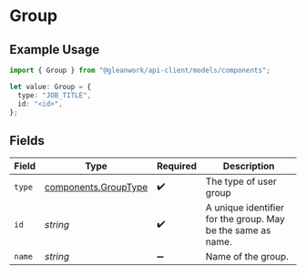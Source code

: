 # Group

## Example Usage

```typescript
import { Group } from "@gleanwork/api-client/models/components";

let value: Group = {
  type: "JOB_TITLE",
  id: "<id>",
};
```

## Fields

| Field                                                        | Type                                                         | Required                                                     | Description                                                  |
| ------------------------------------------------------------ | ------------------------------------------------------------ | ------------------------------------------------------------ | ------------------------------------------------------------ |
| `type`                                                       | [components.GroupType](../../models/components/grouptype.md) | :heavy_check_mark:                                           | The type of user group                                       |
| `id`                                                         | *string*                                                     | :heavy_check_mark:                                           | A unique identifier for the group. May be the same as name.  |
| `name`                                                       | *string*                                                     | :heavy_minus_sign:                                           | Name of the group.                                           |